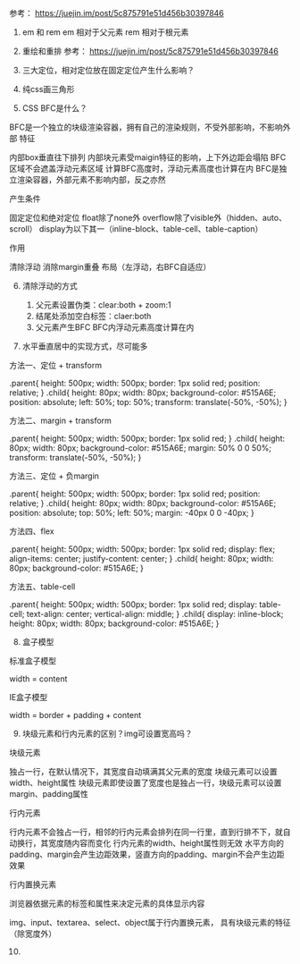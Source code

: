 参考： 
https://juejin.im/post/5c875791e51d456b30397846

1. em 和 rem
em 相对于父元素
rem 相对于根元素

2. 重绘和重排 参考： https://juejin.im/post/5c875791e51d456b30397846

3. 三大定位，相对定位放在固定定位产生什么影响？

4. 纯css画三角形

5.  CSS BFC是什么？

BFC是一个独立的块级渲染容器，拥有自己的渲染规则，不受外部影响，不影响外部
特征

内部box垂直往下排列
内部块元素受maigin特征的影响，上下外边距会塌陷
BFC区域不会遮盖浮动元素区域
计算BFC高度时，浮动元素高度也计算在内
BFC是独立渲染容器，外部元素不影响内部，反之亦然

产生条件

固定定位和绝对定位
float除了none外
overflow除了visible外（hidden、auto、scroll）
display为以下其一（inline-block、table-cell、table-caption）

作用

清除浮动
消除margin重叠
布局（左浮动，右BFC自适应）

6. 清除浮动的方式
	1. 父元素设置伪类：clear:both + zoom:1
	2. 结尾处添加空白标签：claer:both
	3. 父元素产生BFC BFC内浮动元素高度计算在内

7. 水平垂直居中的实现方式，尽可能多

方法一、定位 + transform

.parent{
    height: 500px;
    width: 500px;
    border: 1px solid red;
    position: relative;
 }
 .child{
    height: 80px;
    width: 80px;
    background-color: #515A6E;
    position: absolute;
    left: 50%;
    top: 50%;
    transform: translate(-50%, -50%);
 }


方法二、margin + transform

.parent{
    height: 500px;
    width: 500px;
    border: 1px solid red;
 }
 .child{
    height: 80px;
    width: 80px;
    background-color: #515A6E;
    margin: 50% 0 0 50%;
    transform: translate(-50%, -50%);
 }


方法三、定位 + 负margin

.parent{
    height: 500px;
    width: 500px;
    border: 1px solid red;
    position: relative;
 }
 .child{
    height: 80px;
    width: 80px;
    background-color: #515A6E;
    position: absolute;
    top: 50%;
    left: 50%;
    margin: -40px 0 0 -40px;
 }

方法四、flex

.parent{
    height: 500px;
    width: 500px;
    border: 1px solid red;
    display: flex;
    align-items: center;
    justify-content: center;
 }
 .child{
    height: 80px;
    width: 80px;
    background-color: #515A6E;
 }


方法五、table-cell

.parent{
    height: 500px;
    width: 500px;
    border: 1px solid red;
    display: table-cell;
    text-align: center;
    vertical-align: middle;
 }
 .child{
    display: inline-block;
    height: 80px;
    width: 80px;
    background-color: #515A6E;
 }


8. 盒子模型

标准盒子模型

width = content

IE盒子模型

width = border + padding + content

9. 块级元素和行内元素的区别？img可设置宽高吗？

块级元素

独占一行，在默认情况下，其宽度自动填满其父元素的宽度
块级元素可以设置width、height属性
块级元素即使设置了宽度也是独占一行，块级元素可以设置margin、padding属性

行内元素

行内元素不会独占一行，相邻的行内元素会排列在同一行里，直到行排不下，就自动换行，其宽度随内容而变化
行内元素的width、height属性则无效
水平方向的padding、margin会产生边距效果，竖直方向的padding、margin不会产生边距效果

行内置换元素

浏览器依据元素的标签和属性来决定元素的具体显示内容

img、input、textarea、select、object属于行内置换元素，
具有块级元素的特征（除宽度外）

10. 